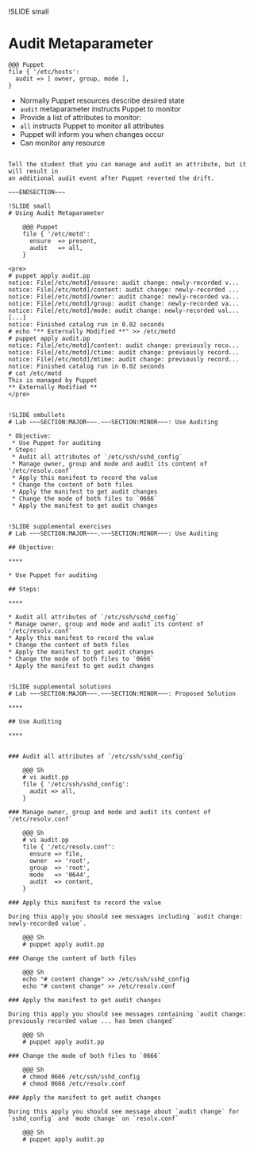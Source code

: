 !SLIDE small
# Audit Metaparameter

    @@@ Puppet
    file { '/etc/hosts':
      audit => [ owner, group, mode ],
    }

* Normally Puppet resources describe desired state
* `audit` metaparameter instructs Puppet to monitor
* Provide a list of attributes to monitor:
 * `all` instructs Puppet to monitor all attributes
* Puppet will inform you when changes occur
* Can monitor any resource

~~~SECTION:notes~~~

Tell the student that you can manage and audit an attribute, but it will result in
an additional audit event after Puppet reverted the drift.

~~~ENDSECTION~~~

!SLIDE small
# Using Audit Metaparameter

    @@@ Puppet
    file { '/etc/motd':
      ensure  => present,
      audit   => all,
    }

<pre>
# puppet apply audit.pp
notice: File[/etc/motd]/ensure: audit change: newly-recorded v...
notice: File[/etc/motd]/content: audit change: newly-recorded ...
notice: File[/etc/motd]/owner: audit change: newly-recorded va...
notice: File[/etc/motd]/group: audit change: newly-recorded va...
notice: File[/etc/motd]/mode: audit change: newly-recorded val...
[...]
notice: Finished catalog run in 0.02 seconds
# echo "** Externally Modified **" >> /etc/motd
# puppet apply audit.pp
notice: File[/etc/motd]/content: audit change: previously reco...
notice: File[/etc/motd]/ctime: audit change: previously record...
notice: File[/etc/motd]/mtime: audit change: previously record...
notice: Finished catalog run in 0.02 seconds
# cat /etc/motd
This is managed by Puppet
** Externally Modified **
</pre>


!SLIDE smbullets 
# Lab ~~~SECTION:MAJOR~~~.~~~SECTION:MINOR~~~: Use Auditing

* Objective:
 * Use Puppet for auditing
* Steps:
 * Audit all attributes of `/etc/ssh/sshd_config`
 * Manage owner, group and mode and audit its content of '/etc/resolv.conf`
 * Apply this manifest to record the value
 * Change the content of both files
 * Apply the manifest to get audit changes
 * Change the mode of both files to `0666`
 * Apply the manifest to get audit changes 


!SLIDE supplemental exercises
# Lab ~~~SECTION:MAJOR~~~.~~~SECTION:MINOR~~~: Use Auditing

## Objective:

****

* Use Puppet for auditing

## Steps:

****

* Audit all attributes of `/etc/ssh/sshd_config`
* Manage owner, group and mode and audit its content of '/etc/resolv.conf`
* Apply this manifest to record the value
* Change the content of both files
* Apply the manifest to get audit changes
* Change the mode of both files to `0666`
* Apply the manifest to get audit changes 


!SLIDE supplemental solutions
# Lab ~~~SECTION:MAJOR~~~.~~~SECTION:MINOR~~~: Proposed Solution

****

## Use Auditing

****


### Audit all attributes of `/etc/ssh/sshd_config`

    @@@ Sh
    # vi audit.pp
    file { '/etc/ssh/sshd_config':
      audit => all,
    }

### Manage owner, group and mode and audit its content of '/etc/resolv.conf`

    @@@ Sh
    # vi audit.pp
    file { '/etc/resolv.conf':
      ensure => file,
      owner  => 'root',
      group  => 'root',
      mode   => '0644',
      audit  => content,
    }

### Apply this manifest to record the value

During this apply you should see messages including `audit change: newly-recorded value`.

    @@@ Sh
    # puppet apply audit.pp

### Change the content of both files

    @@@ Sh
    echo "# content change" >> /etc/ssh/sshd_config
    echo "# content change" >> /etc/resolv.conf

### Apply the manifest to get audit changes

During this apply you should see messages containing `audit change: previously recorded value ... has been changed`

    @@@ Sh
    # puppet apply audit.pp

### Change the mode of both files to `0666`

    @@@ Sh
    # chmod 0666 /etc/ssh/sshd_config
    # chmod 0666 /etc/resolv.conf

### Apply the manifest to get audit changes 

During this apply you should see message about `audit change` for `sshd_config` and `mode change` on `resolv.conf`

    @@@ Sh
    # puppet apply audit.pp


